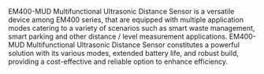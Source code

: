 EM400-MUD Multifunctional Ultrasonic Distance Sensor is a versatile device among EM400 series, that are equipped with multiple application modes catering to a variety of scenarios such as smart waste management, smart parking and other distance / level measurement applications. EM400-MUD Multifunctional Ultrasonic Distance Sensor constitutes a powerful solution with its various modes, extended battery life, and robust build, providing a cost-effective and reliable option to enhance efficiency.

